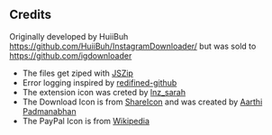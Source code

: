 ## Credits

Originally developed by HuiiBuh https://github.com/HuiiBuh/InstagramDownloader/ but was sold to https://github.com/igdownloader

-   The files get ziped with [JSZip](https://github.com/Stuk/jszip)
-   Error logging inspired by [redifined-github](https://github.com/sindresorhus/refined-github)
-   The extension icon was creted by [lnz_sarah](https://www.instagram.com/lnz_sarah/)
-   The Download Icon is from [ShareIcon](https://www.shareicon.net/instagram-social-media-icons-880117) and was created by [Aarthi Padmanabhan](https://www.shareicon.net/author/aarthi-padmanabhan)
-   The PayPal Icon is from [Wikipedia](https://wikipedia.org)

